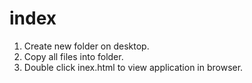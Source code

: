 # index
1. Create new folder on desktop.
2. Copy all files into folder. 
3. Double click inex.html to view application in browser. 
